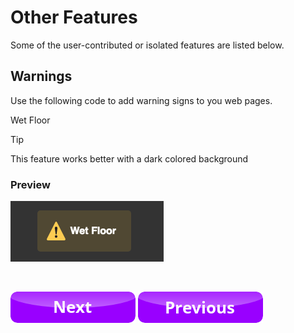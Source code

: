 # Other Features

Some of the user-contributed or isolated features are listed below.

## Warnings

Use the following code to add warning signs to you web pages.

<warning>Wet Floor</warning>

> [!TIP]
> This feature works better with a dark colored background

### Preview
![Warning Preview](wl.png)

<br>

[![Next](next.png)](end.md) [![Previous](prev.png)](text_effects.md)